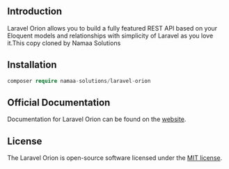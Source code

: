 ## Introduction

Laravel Orion allows you to build a fully featured REST API based on your Eloquent models and relationships with simplicity of Laravel as you love it.This copy cloned by Namaa Solutions

## Installation

```php
composer require namaa-solutions/laravel-orion
```

## Official Documentation

Documentation for Laravel Orion can be found on the [website](https://tailflow.github.io/laravel-orion-docs/).

## License

The Laravel Orion is open-source software licensed under the [MIT license](https://opensource.org/licenses/MIT).
